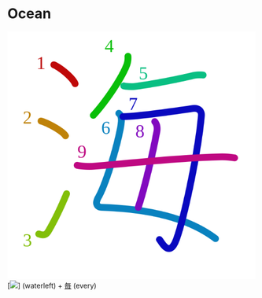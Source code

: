 # Ocean
![海](../kanji-colorize/6d77.svg)
 [![](http://www.kanjidamage.com/assets/radsmall/water-4770d222295684a6fc1b8e8cec486da119e1bcc2eac91d06622b4671e0098359.jpg)] (waterleft) + [毎](毎.md) (every) 
